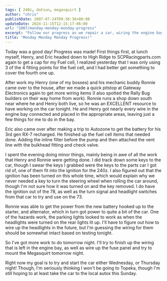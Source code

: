```yaml
---
tags: [ 240z, datsun, megasquirt ]
author: "chris"
publishDate: 2007-07-24T09:36:36+00:00
updateDate: 2024-11-15T12:15:17-06:00
url: "2007/monday-monday-monday-progress"
excerpt: "Follow our progress as we repair a car, wiring the engine bay and initializing the power system. We’re on track for a startup this week!"
title: "Monday Monday Monday Progress!"
---
```


Today was a good day! Progress was made! First things first, at lunch myself, Henry, and Eric headed down to High Ridge to SCPRacingparts.com again to get a cap for my Fuel cell, I realized yesterday that I was only using 3 of the 4 fitting points for the fuel cell, and I had better get something to cover the fourth one up.

After work my Henry (one of my bosses) and his mechanic buddy Ronnie came over to the house, after we made a quick pitstop at Gateway Electronics again to get more wiring items (I also spotted the Rally Bug builders on their way home from work). Ronnie runs a shop down south near where he and Henry both live, so he was an EXCELLENT resource to have working on the car tonight. He and Henry got nearly every wire in the engine bay connected and placed in the appropriate areas, leaving just a few things for me to do in the bay.

Eric also came over after making a trip to Autozone to get the battery for his 3rd gen RX-7 recharged. He finished up the fuel cell items that needed done. Adding the inline filter before the pump and then attached the vent line with the bulkhead fitting and check valve.

I spent the evening doing minor things, mainly being in awe of all the work that Henry and Ronnie were getting done. I did track down some keys to the car, though I swear the keys I grabbed were the keys to the parts car I got rid of, one of them fit into the ignition for the 240z. I also figured out that the ignition has been turned on this whole time, which would explain why we never needed a key to turn the steering wheel when rolling the car around, though I'm not sure how it was turned on and the key removed. I do have the ignition out of the 78, as well as the turn signal and headlight switches from that car to try and use on the 73.

Ronnie was able to get the power from the new battery hooked up to the starter, and alternator, which in turn got power to quite a bit of the car. One of the hazards work, the parking lights looked to work as when the headlights were turned on the rear lights lit up. I'll have to figure out how to wire up the headlights in the future, but I'm guessing the wiring for them should be somewhat intact based on testing tonight.

So I've got more work to do tomorrow night. I'll try to finish up the wiring that is left in the engine bay, as well as wire up the fuse panel and try to mount the Megasquirt tomorrow night.

Right now my goal is to try and start the car either Wednesday, or Thursday night! Though, I'm seriously thinking I won't be going to Topeka, though I'm still hoping to at least take the car to the local autox this Sunday.
